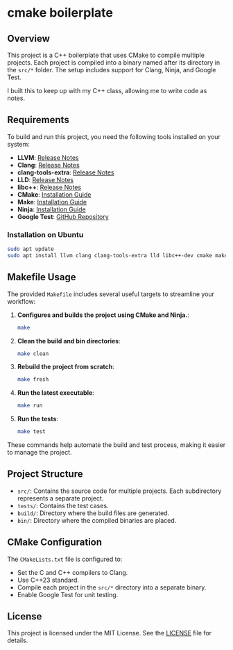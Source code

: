 # cmake boilerplate

## Overview

This project is a C++ boilerplate that uses CMake to compile multiple projects. Each project is compiled into a binary named after its directory in the `src/*` folder. The setup includes support for Clang, Ninja, and Google Test.

I built this to keep up with my C++ class, allowing me to write code as notes.

## Requirements

To build and run this project, you need the following tools installed on your system:

- **LLVM**: [Release Notes](https://releases.llvm.org/)
- **Clang**: [Release Notes](https://releases.llvm.org/)
- **clang-tools-extra**: [Release Notes](https://releases.llvm.org/)
- **LLD**: [Release Notes](https://releases.llvm.org/)
- **libc++**: [Release Notes](https://releases.llvm.org/)
- **CMake**: [Installation Guide](https://cmake.org/install/)
- **Make**: [Installation Guide](https://www.gnu.org/software/make/)
- **Ninja**: [Installation Guide](https://ninja-build.org/)
- **Google Test**: [GitHub Repository](https://github.com/google/googletest)

### Installation on Ubuntu

```sh
sudo apt update
sudo apt install llvm clang clang-tools-extra lld libc++-dev cmake make ninja-build
```

## Makefile Usage
The provided `Makefile` includes several useful targets to streamline your workflow:

1. **Configures and builds the project using CMake and Ninja.**:
    ```sh
    make
    ```


2. **Clean the build and bin directories**:
    ```sh
    make clean
    ```
3. **Rebuild the project from scratch**:
    ```sh
    make fresh
    ```

4. **Run the latest executable**:
    ```sh
    make run
    ```

5. **Run the tests**:
    ```sh
    make test
    ```

These commands help automate the build and test process, making it easier to manage the project.


## Project Structure

- `src/`: Contains the source code for multiple projects. Each subdirectory represents a separate project.
- `tests/`: Contains the test cases.
- `build/`: Directory where the build files are generated.
- `bin/`: Directory where the compiled binaries are placed.

## CMake Configuration

The `CMakeLists.txt` file is configured to:

- Set the C and C++ compilers to Clang.
- Use C++23 standard.
- Compile each project in the `src/*` directory into a separate binary.
- Enable Google Test for unit testing.

## License

This project is licensed under the MIT License. See the [LICENSE](LICENSE) file for details.